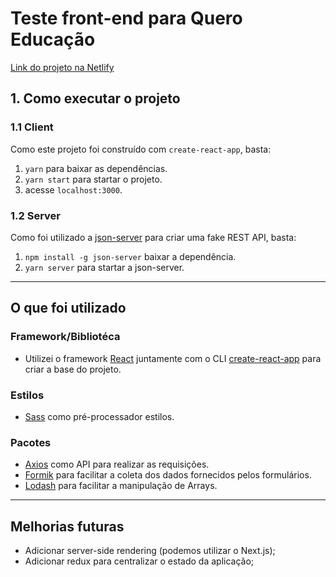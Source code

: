 # Teste front-end para Quero Educação

[Link do projeto na Netlify](https://test-quero-medina.netlify.app/)

## 1. Como executar o projeto

### 1.1 Client

Como este projeto foi construído com `create-react-app`, basta:

1. `yarn` para baixar as dependências.
2. `yarn start` para startar o projeto.
3. acesse `localhost:3000`.

### 1.2 Server

Como foi utilizado a [json-server](https://github.com/typicode/json-server) para criar uma fake REST API, basta:

1. `npm install -g json-server` baixar a dependência.
2. `yarn server` para startar a json-server.

---

## O que foi utilizado

### Framework/Bibliotéca

- Utilizei o framework [React](https://pt-br.reactjs.org/) juntamente com o CLI [create-react-app](https://create-react-app.dev/) para criar a base do projeto.

### Estilos

- [Sass](https://sass-lang.com/) como pré-processador estilos.

### Pacotes

- [Axios](https://github.com/axios/axios) como API para realizar as requisições.
- [Formik](https://formik.org/docs/overview) para facilitar a coleta dos dados fornecidos pelos formulários.
- [Lodash](https://lodash.com/docs/4.17.15) para facilitar a manipulação de Arrays.

---

## Melhorias futuras

- Adicionar server-side rendering (podemos utilizar o Next.js);
- Adicionar redux para centralizar o estado da aplicação;